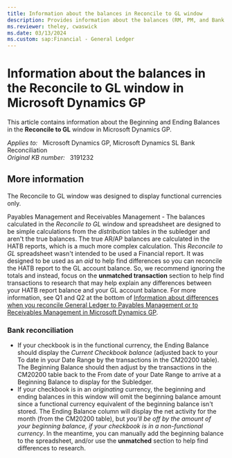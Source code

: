 ```yaml
---
title: Information about the balances in Reconcile to GL window
description: Provides information about the balances (RM, PM, and Bank Rec) in the Reconcile to GL window in Microsoft Dynamics GP.
ms.reviewer: theley, cwaswick
ms.date: 03/13/2024
ms.custom: sap:Financial - General Ledger
---
```

# Information about the balances in the Reconcile to GL window in Microsoft Dynamics GP

This article contains information about the Beginning and Ending Balances in the **Reconcile to GL** window in Microsoft Dynamics GP.

_Applies to:_ &nbsp; Microsoft Dynamics GP, Microsoft Dynamics SL Bank Reconciliation  
_Original KB number:_ &nbsp; 3191232

## More information

The Reconcile to GL window was designed to display functional currencies only.

Payables Management and Receivables Management - The balances calculated in the *Reconcile to GL* window and spreadsheet are designed to be simple calculations from the *distribution* tables in the subledger and aren't the true balances. The true AR/AP balances are calculated in the HATB reports, which is a much more complex calculation. This *Reconcile to GL* spreadsheet wasn't intended to be used a Financial report. It was designed to be used as an *aid* to help find differences so you can reconcile the HATB report to the GL account balance. So, we recommend ignoring the totals and instead, focus on the **unmatched transaction** section to help find transactions to research that may help explain any differences between your HATB report balance and your GL account balance. For more information, see Q1 and Q2 at the bottom of [Information about differences when you reconcile General Ledger to Payables Management or to Receivables Management in Microsoft Dynamics GP](https://support.microsoft.com/topic/information-about-differences-when-you-reconcile-general-ledger-to-payables-management-or-to-receivables-management-in-microsoft-dynamics-gp-cbb2dacf-86e0-367b-86b9-99fa65347104).

### Bank reconciliation

- If your checkbook is in the functional currency, the Ending Balance should display the *Current Checkbook balance* (adjusted back to your To date in your Date Range by the transactions in the CM20200 table). The Beginning Balance should then adjust by the transactions in the CM20200 table back to the From date of your Date Range to arrive at a Beginning Balance to display for the Subledger.
- If your checkbook is in an *originating* currency, the beginning and ending balances in this window will omit the beginning balance amount since a functional currency equivalent of the beginning balance isn't stored. The Ending Balance column will display the net activity for the month (from the CM20200 table), but *you'll be off by the amount of your beginning balance, if your checkbook is in a non-functional currency*. In the meantime, you can manually add the beginning balance to the spreadsheet, and/or use the **unmatched** section to help find differences to research.
